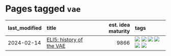 # Pages tagged `vae`

|last_modified|title|est. idea maturity|tags
|:---|:---|---:|:---|
|2024-02-14|[ELI5: history of the VAE](../ufldl_history.md)|9866|[![](https://img.shields.io/badge/tag-education-cc5ed7)](../tags/education.md) [![](https://img.shields.io/badge/tag-feature_learning-dd597e)](../tags/feature_learning.md) [![](https://img.shields.io/badge/tag-history-e8ae48)](../tags/history.md) [![](https://img.shields.io/badge/tag-history_of_science-b5ec2c)](../tags/history_of_science.md) [![](https://img.shields.io/badge/tag-publication-43d799)](../tags/publication.md) [![](https://img.shields.io/badge/tag-vae-f76896)](../tags/vae.md)|